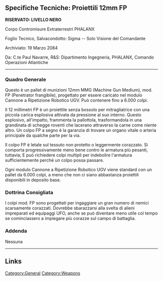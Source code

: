 ## Specifiche Tecniche: Proiettili 12mm FP

**RISERVATO: LIVELLO NERO**

Corpo Contromisure Extraterrestri PHALANX

Foglio Tecnico, Salvacondotto: Sigma -- Solo Visione del Comandante

Archiviato: 19 Marzo 2084

Da: C.te Paul Navarre, R&S: Dipartimento Ingegneria, PHALANX, Comando
Operazioni Atlantiche

------------------------------------------------------------------------

### Quadro Generale

Questo è un pallet di munizioni 12mm MMG (Machine Gun Medium), mod. FP
(Penetrator frangibile), progettato per essere caricato nel modulo
Cannone a Ripetizione Robotico UGV. Può contenere fino a 6.000 colpi.

Il 12 millimetri FP è un proiettile senza bossolo per mitragliatrice con
una piccola carica esplosiva attivata da pressione al suo interno.
Questo esplosivo, all'impatto, frammenta la pallottola, trasformandola
in una grandinata di schegge roventi che lacerano attraverso la carne
come niente altro. Un colpo FP a segno è la garanzia di trovare un
organo vitale o arteria principale da qualche parte per la via.

Il colpo FP è letale sul tessuto non protetto o leggermente corazzato.
Si comporta progressivamente meno bene contro le armatura più pesanti,
tuttavia; E può richiedere colpi multipli per indebolire l'armatura
sufficientemente perché un colpo possa passare.

Ogni modulo Cannone a Ripetizione Robotico UGV viene standard con un
pallet da 6.000 colpi, a meno che non ci siano abbastanza proiettili
disponibili in deposito base.

### Dottrina Consigliata

I colpi mod. FP sono progettati per ingaggiare un gran numero di nemici
scarsamente corazzati. Dovrebbe sbarazzarsi alla svelta di alieni
impreparati ed equipaggi UFO, anche se può diventare meno utile col
tempo se cominciassero a impiegare più corazze sul campo di battaglia.

### Addenda

Nessuna

------------------------------------------------------------------------

## Links

[Category:General](Category:General "wikilink")
[Category:Weapons](Category:Weapons "wikilink")